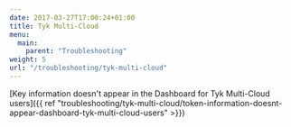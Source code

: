 ```yaml
---
date: 2017-03-27T17:00:24+01:00
title: Tyk Multi-Cloud
menu:
  main:
    parent: "Troubleshooting"
weight: 5
url: "/troubleshooting/tyk-multi-cloud"
---
```


[Key information doesn\'t appear in the Dashboard for Tyk Multi-Cloud users]({{ ref "troubleshooting/tyk-multi-cloud/token-information-doesnt-appear-dashboard-tyk-multi-cloud-users" >}})

